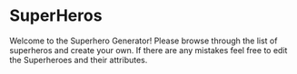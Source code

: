# SuperHeros
Welcome to the Superhero Generator! Please browse through the list of superheros and create your own.  If there are any mistakes feel free to edit the Superheroes and their attributes.